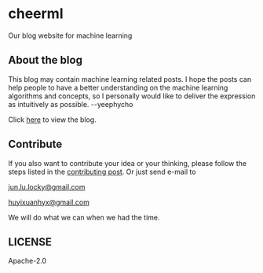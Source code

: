 # cheerml
Our blog website for machine learning

## About the blog
This blog may contain machine learning related posts. I hope the posts can help people to have a better understanding on the machine learning algorithms and concepts, so I personally would like to deliver the expression as intuitively as possible. --yeephycho

Click [here](https://cheerml.github.io/) to view the blog.

## Contribute
If you also want to contribute your idea or your thinking, please follow the steps listed in the [contributing post](https://cheerml.github.io/contributing).
Or just send e-mail to

jun.lu.locky@gmail.com

huyixuanhyx@gmail.com

We will do what we can when we had the time.

## LICENSE
Apache-2.0
